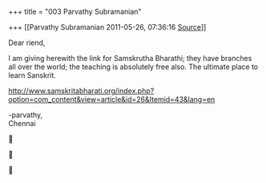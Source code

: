 +++
title = "003 Parvathy Subramanian"

+++
[[Parvathy Subramanian	2011-05-26, 07:36:16 [Source](https://groups.google.com/g/samskrita/c/pE-SM6BMh4Y)]]



Dear riend,  
  
I am giving herewith the link for Samskrutha Bharathi; they have branches all over the world; the teaching is absolutely free also. The ultimate place to learn Sanskrit.  
  
<http://www.samskritabharati.org/index.php?option=com_content&view=article&id=26&Itemid=43&lang=en>  
  
-parvathy,  
Chennai  
  







